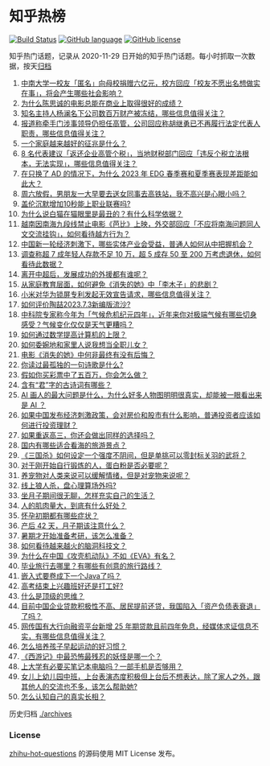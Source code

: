 # 知乎热榜
[![Build Status](https://github.com/ToWeLong/zhihu-hot-questions/workflows/CI/badge.svg)](https://github.com/ToWeLong/zhihu-hot-questions/actions)
[![GitHub language](https://img.shields.io/badge/language-golang-orange.svg)](https://golang.org/)
[![GitHub license](https://img.shields.io/github/license/ToWeLong/zhihu-hot-questions)](https://github.com/ToWeLong/zhihu-hot-questions/blob/main/LICENSE)

知乎热门话题，记录从 2020-11-29 日开始的知乎热门话题。每小时抓取一次数据，按天[归档](./archives)

<!-- BEGIN -->

1. [中南大学一校友「匿名」向母校捐赠六亿元，校方回应「校友不愿出名想做实在事」，将会产生哪些社会影响？](https://www.zhihu.com/question/610238278)
1. [为什么陈思诚的电影总能在商业上取得很好的成绩？](https://www.zhihu.com/question/609609362)
1. [知名主持人杨澜名下公司数百万财产被冻结，哪些信息值得关注？](https://www.zhihu.com/question/610235048)
1. [报道称牵手门涉事领导仍担任高管，公司回应称胡继勇已不再履行法定代表人职责，哪些信息值得关注？](https://www.zhihu.com/question/610320361)
1. [一个家庭越来越好的征兆是什么？](https://www.zhihu.com/question/555044022)
1. [8 名代表建议「返还企业高管个税」，当地财税部门回应「违反个税立法根本，无法实现」，哪些信息值得关注？](https://www.zhihu.com/question/610431175)
1. [在只换了 AD 的情况下，为什么 2023 年 EDG 春季赛和夏季赛表现差距能如此大？](https://www.zhihu.com/question/610380860)
1. [周六放假，男朋友一大早要去送女同事去高铁站，我不高兴是心眼小吗？](https://www.zhihu.com/question/609749261)
1. [盖伦沉默增加10秒能上职业联赛吗?](https://www.zhihu.com/question/610089911)
1. [为什么说白猫在猫眼里是最丑的？有什么科学依据？](https://www.zhihu.com/question/609445968)
1. [越南因南海九段线禁止电影《芭比》上映，外交部回应「不应将南海问题同人文交流挂钩」，如何看待越方行为？](https://www.zhihu.com/question/610272972)
1. [中国新一轮经济刺激下，哪些实体产业会受益，普通人如何从中把握机会？](https://www.zhihu.com/question/609607019)
1. [调查称超 7 成年轻人存款不足 10 万，超 5 成存 50 至 200 万考虑退休，如何看待此数据？](https://www.zhihu.com/question/610224300)
1. [离开中超后，发展成功的外援都有谁呢？](https://www.zhihu.com/question/609811992)
1. [从家庭教育层面，如何避免《消失的她》中「李木子」的悲剧？](https://www.zhihu.com/question/608438944)
1. [小米对华为锁屏专利发起无效宣告请求，哪些信息值得关注？](https://www.zhihu.com/question/610265154)
1. [如何评价陶喆2023.7.3新编版流沙?](https://www.zhihu.com/question/610076115)
1. [中科院专家称今年为「气候危机纪元四年」，近年来你对极端气候有哪些切身感受？气候变化仅仅是天气更糟吗？](https://www.zhihu.com/question/610257552)
1. [如何通过数学提高计算机的上限？](https://www.zhihu.com/question/609687031)
1. [如何委婉地和家里人说我想当全职儿女？](https://www.zhihu.com/question/593083416)
1. [电影《消失的她》中何非最终有没有后悔？](https://www.zhihu.com/question/609142385)
1. [你读过最孤独的一句诗歌是什么?](https://www.zhihu.com/question/610441950)
1. [假如你买彩票中了五百万，你会怎么做？](https://www.zhihu.com/question/610026961)
1. [含有“君”字的古诗词有哪些？](https://www.zhihu.com/question/610268512)
1. [AI 画人的最大问题是什么，为什么好多人物图明明很真实，却能被一眼看出来是 AI ？](https://www.zhihu.com/question/603331907)
1. [如果中国发布经济刺激政策，会对房价和股市有什么影响，普通投资者应该如何进行投资理财？](https://www.zhihu.com/question/609606887)
1. [如果重返高三，你还会做出同样的选择吗？](https://www.zhihu.com/question/610417806)
1. [国内有哪些适合看海的旅游景点？](https://www.zhihu.com/question/604997905)
1. [《三国杀》如何设定一个强度不阴间，但是单挑可以零封标关羽的武将？](https://www.zhihu.com/question/607630391)
1. [对于刚开始自行锻炼的人，蛋白粉是否必要呢？](https://www.zhihu.com/question/607579855)
1. [养宠物对人类来说可以缓解情绪，但是对宠物来说呢？](https://www.zhihu.com/question/607404994)
1. [线上狼人杀，盘心理算场外吗?](https://www.zhihu.com/question/602033367)
1. [坐月子期间很无聊，怎样充实自己的生活？](https://www.zhihu.com/question/539447473)
1. [人的肌肉量大，到底有什么好处？](https://www.zhihu.com/question/594887230)
1. [怀孕初期都有哪些症状？](https://www.zhihu.com/question/446095968)
1. [产后 42 天，月子期该注意什么？](https://www.zhihu.com/question/559984130)
1. [暑期才开始准备考研，该怎么准备？](https://www.zhihu.com/question/606071787)
1. [如何看待越来越火的脑洞科技文？](https://www.zhihu.com/question/610238188)
1. [为什么在中国《攻壳机动队》不如《EVA》有名？](https://www.zhihu.com/question/26993363)
1. [毕业旅行去哪里？有哪些有创意的旅行路线？](https://www.zhihu.com/question/605984395)
1. [嵌入式要卷成下一个Java了吗？](https://www.zhihu.com/question/596543159)
1. [高考结束上兴趣班好还是打工好?](https://www.zhihu.com/question/610249499)
1. [什么是顶级的思维？](https://www.zhihu.com/question/525200257)
1. [目前中国企业贷款积极性不高、居民提前还贷，我国陷入「资产负债表衰退」了吗？](https://www.zhihu.com/question/610066945)
1. [网传国有大行向融资平台新增 25 年期贷款且前四年免息，经媒体求证信息不实，有哪些信息值得关注？](https://www.zhihu.com/question/610426814)
1. [怎么培养孩子早起运动的好习惯？](https://www.zhihu.com/question/608409746)
1. [《西游记》中最恐怖最残忍的妖怪是哪一个？](https://www.zhihu.com/question/414657464)
1. [上大学有必要买笔记本电脑吗？一部手机是否够用？](https://www.zhihu.com/question/610344393)
1. [女儿上幼儿园中班，上台表演态度积极但上台后不想表达，除了家人之外，跟其他人的交流也不多，该怎么帮助她?](https://www.zhihu.com/question/562693066)
1. [怎么认知自己的真实长相？](https://www.zhihu.com/question/325038574)

<!-- END -->

历史归档 [./archives](./archives)


### License
[zhihu-hot-questions](https://github.com/towelong/zhihu-hot-questions) 的源码使用 MIT License 发布。
